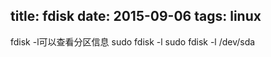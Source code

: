 title: fdisk
date: 2015-09-06
tags: linux
---
fdisk -l可以查看分区信息
sudo fdisk -l 
sudo fdisk -l /dev/sda

